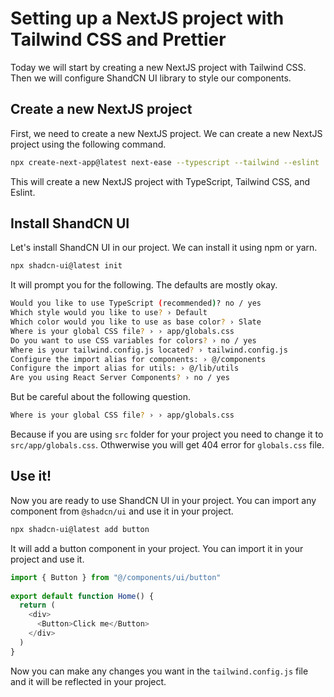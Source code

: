 # Setting up a NextJS project with Tailwind CSS and Prettier

Today we will start by creating a new NextJS project with Tailwind CSS. Then we will configure ShandCN UI library to style our components.

## Create a new NextJS project

First, we need to create a new NextJS project. We can create a new NextJS project using the following command.

```bash
npx create-next-app@latest next-ease --typescript --tailwind --eslint
```

This will create a new NextJS project with TypeScript, Tailwind CSS, and Eslint.



## Install ShandCN UI

Let's install ShandCN UI in our project. We can install it using npm or yarn.

```bash
npx shadcn-ui@latest init
```

It will prompt you for the following. The defaults are mostly okay.

```sh
Would you like to use TypeScript (recommended)? no / yes
Which style would you like to use? › Default
Which color would you like to use as base color? › Slate
Where is your global CSS file? › › app/globals.css
Do you want to use CSS variables for colors? › no / yes
Where is your tailwind.config.js located? › tailwind.config.js
Configure the import alias for components: › @/components
Configure the import alias for utils: › @/lib/utils
Are you using React Server Components? › no / yes
```

But be careful about the following question.

```sh
Where is your global CSS file? › › app/globals.css
```

Because if you are using `src` folder for your project you need to change it to `src/app/globals.css`. Othwerwise you will get 404 error for `globals.css` file.

## Use it!

Now you are ready to use ShandCN UI in your project. You can import any component from `@shadcn/ui` and use it in your project.

```sh
npx shadcn-ui@latest add button
```

It will add a button component in your project. You can import it in your project and use it.

```js
import { Button } from "@/components/ui/button"
 
export default function Home() {
  return (
    <div>
      <Button>Click me</Button>
    </div>
  )
}
```

Now you can make any changes you want in the `tailwind.config.js` file and it will be reflected in your project.
